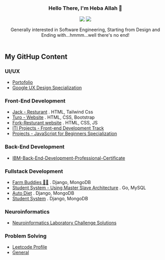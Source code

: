 <div align="center">
  
  ### Hello There, I'm Heba Allah 👋  
  [![](https://komarev.com/ghpvc/?username=hebamuh68&color=blue&label=Profile%20Views)](https://github.com/hebamuh68/hebamuh68)
  [![](https://img.shields.io/github/followers/hebamuh68?label=GitHub%20Followers)](https://github.com/hebamuh68/hebamuh68)
  
  Generally interested in Software Engineering, Starting from Design and <br> Ending with...hmmm...well there's no end!<br><br>
</div>



My GitHup Content 
-----------------------------------------------------

<h3>UI/UX</h3>

   -  [Portofolio](https://www.behance.net/hebamohamed3)
   -  [Google UX Design Specialization](https://young-archer-ce0.notion.site/UX-ec0d515875f7481f9200c5fc867310ad)
  

<h3>Front-End Development</h3>

   -  [Jack - Resturant](https://github.com/hebamuh68/Jack-Restaurant) . HTML, Tailwind Css
   -  [Turo - Website](https://github.com/hebamuh68/Turo) . HTML, CSS, Bootstrap
   -  [Fork-Resturant website](https://github.com/hebamuh68/Fork) . HTML, CSS, JS
   -  [ITI Projects - Front-end Development Track](https://github.com/hebamuh68/ITI-Projects)
   -  [Projects - JavaScript for Beginners Specialization](https://github.com/hebamuh68/JavaScript-for-Beginners-Specialization/blob/main/README.md)

  
<h3>Back-End Development</h3>

   -  [IBM-Back-End-Development-Professional-Certificate ](https://github.com/hebamuh68/IBM-Back-End-Development-Professional-Certificate)

  
<h3>Fullstack Development</h3>

   -  [Farm Buddies 🚜🌽](https://github.com/hebamuh68/Farm-Buddies/tree/main) . Django, MongoDB 
   -  [Student System - Using Master Slave Architecture](https://github.com/hebamuh68/Go-lang/tree/main/GFS/GFS%20v1.3.html) . Go, MySQL
   -  [Auto Diet](https://github.com/hebamuh68/Auto_Diet/tree/main) . Django, MongoDB
   -  [Student System](https://github.com/hebamuh68/MongoDB) . Django, MongoDB
  

<h3>Neuroinformatics</h3>

-  [Neuroinformatics Laboratory Challenge Solutions](https://github.com/hebamuh68/Laboratory-of-Neuroinformatics-Challenges)
  
  
<h3>Problem Solving</h3>

   -  [Leetcode Profile](https://leetcode.com/Heba_Allah/)
   -  [General](https://github.com/hebamuh68/Problem-Solving)
  

  



   
